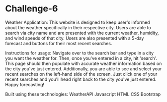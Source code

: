 # Challenge-6

Weather Application:
This website is designed to keep user's informed about the weather specifically in their respective city. Users are able to search via city name and are presented with the current weather, humidity, and wind speeds of that city. Users are also presented with a 5-day forecast and buttons for their most recent searches.

Instructions for usage:
Navigate over to the search bar and type in a city you want the weather for. Then, once you've entered in a city, hit 'search'. This page should then populate with accurate weather information based on the city you've just entered. Additionally, you are able to see and select your recent searches on the left-hand side of the screen. Just click one of your recent searches and you'll head right back to the city you've just entered. Happy forecasting!

Built using these technologies:
  WeatherAPI
  Javascript
  HTML
  CSS
  Bootstrap
